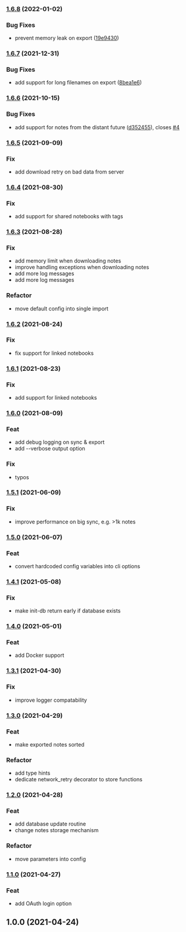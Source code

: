 ### [1.6.8](https://github.com/vzhd1701/evernote-backup/compare/1.6.7...1.6.8) (2022-01-02)

### Bug Fixes

- prevent memory leak on export ([19e9430](https://github.com/vzhd1701/evernote-backup/commit/19e94303bf6927df9b627e15f5f3367399bd5981))

### [1.6.7](https://github.com/vzhd1701/evernote-backup/compare/1.6.6...1.6.7) (2021-12-31)

### Bug Fixes

- add support for long filenames on export ([8bea1e6](https://github.com/vzhd1701/evernote-backup/commit/8bea1e614ce82455fed64f610c35996317830669))

### [1.6.6](https://github.com/vzhd1701/evernote-backup/compare/1.6.5...1.6.6) (2021-10-15)

### Bug Fixes

- add support for notes from the distant future ([d352455](https://github.com/vzhd1701/evernote-backup/commit/d352455c9220fdb7911894456d67ea93caf8760f)), closes [#4](https://github.com/vzhd1701/evernote-backup/issues/4)

### [1.6.5](https://github.com/vzhd1701/evernote-backup/compare/1.6.4...1.6.5) (2021-09-09)

### Fix

- add download retry on bad data from server

### [1.6.4](https://github.com/vzhd1701/evernote-backup/compare/1.6.3...1.6.4) (2021-08-30)

### Fix

- add support for shared notebooks with tags

### [1.6.3](https://github.com/vzhd1701/evernote-backup/compare/1.6.2...1.6.3) (2021-08-28)

### Fix

- add memory limit when downloading notes
- improve handling exceptions when downloading notes
- add more log messages
- add more log messages

### Refactor

- move default config into single import

### [1.6.2](https://github.com/vzhd1701/evernote-backup/compare/1.6.1...1.6.2) (2021-08-24)

### Fix

- fix support for linked notebooks

### [1.6.1](https://github.com/vzhd1701/evernote-backup/compare/1.6.0...1.6.1) (2021-08-23)

### Fix

- add support for linked notebooks

### [1.6.0](https://github.com/vzhd1701/evernote-backup/compare/1.5.1...1.6.0) (2021-08-09)

### Feat

- add debug logging on sync & export
- add --verbose output option

### Fix

- typos

### [1.5.1](https://github.com/vzhd1701/evernote-backup/compare/1.5.0...1.5.1) (2021-06-09)

### Fix

- improve performance on big sync, e.g. >1k notes

### [1.5.0](https://github.com/vzhd1701/evernote-backup/compare/1.4.1...1.5.0) (2021-06-07)

### Feat

- convert hardcoded config variables into cli options

### [1.4.1](https://github.com/vzhd1701/evernote-backup/compare/1.4.0...1.4.1) (2021-05-08)

### Fix

- make init-db return early if database exists

### [1.4.0](https://github.com/vzhd1701/evernote-backup/compare/1.3.1...1.4.0) (2021-05-01)

### Feat

- add Docker support

### [1.3.1](https://github.com/vzhd1701/evernote-backup/compare/1.3.0...1.3.1) (2021-04-30)

### Fix

- improve logger compatability

### [1.3.0](https://github.com/vzhd1701/evernote-backup/compare/1.2.0...1.3.0) (2021-04-29)

### Feat

- make exported notes sorted

### Refactor

- add type hints
- dedicate network_retry decorator to store functions

### [1.2.0](https://github.com/vzhd1701/evernote-backup/compare/1.1.0...1.2.0) (2021-04-28)

### Feat

- add database update routine
- change notes storage mechanism

### Refactor

- move parameters into config

### [1.1.0](https://github.com/vzhd1701/evernote-backup/compare/1.0.0...1.1.0) (2021-04-27)

### Feat

- add OAuth login option

## 1.0.0 (2021-04-24)
